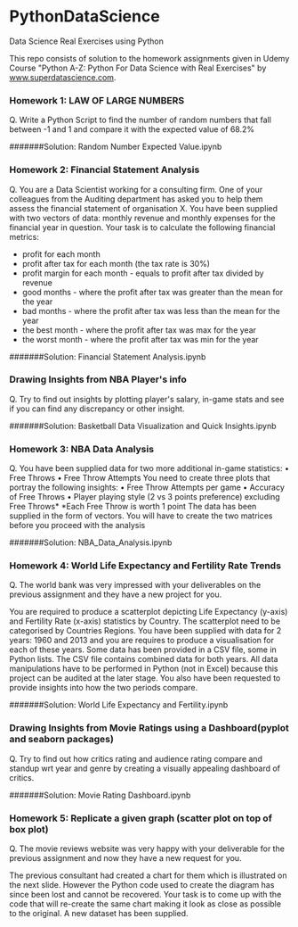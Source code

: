 # PythonDataScience
Data Science Real Exercises using Python

This repo consists of solution to the homework assignments given in Udemy Course "Python A-Z: Python For Data Science with Real Exercises" by www.superdatascience.com.

###  Homework 1: LAW OF LARGE NUMBERS
Q. Write a Python Script to find the number of random numbers that fall between -1 and 1 and compare it with the expected value of 68.2%

#######Solution: Random Number Expected Value.ipynb


### Homework 2: Financial Statement Analysis
Q. You are a Data Scientist working for a consulting firm. One of your
colleagues from the Auditing department has asked you to help them assess the
financial statement of organisation X.
You have been supplied with two vectors of data: monthly revenue and monthly
expenses for the financial year in question. Your task is to calculate the following
financial metrics:
- profit for each month
- profit after tax for each month (the tax rate is 30%)
- profit margin for each month - equals to profit after tax divided by revenue
- good months - where the profit after tax was greater than the mean for the year
- bad months - where the profit after tax was less than the mean for the year
- the best month - where the profit after tax was max for the year
- the worst month - where the profit after tax was min for the year

#######Solution: Financial Statement Analysis.ipynb


### Drawing Insights from NBA Player's info
Q. Try to find out insights by plotting player's salary, in-game stats and see if you can find any discrepancy or other insight.

#######Solution: Basketball Data Visualization and Quick Insights.ipynb



### Homework 3: NBA Data Analysis
Q. You have been supplied data for two more additional in-game statistics:
• Free Throws
• Free Throw Attempts
You need to create three plots that portray the following insights:
• Free Throw Attempts per game
• Accuracy of Free Throws
• Player playing style (2 vs 3 points preference) excluding Free Throws*
*Each Free Throw is worth 1 point
The data has been supplied in the form of vectors. You will have to create
the two matrices before you proceed with the analysis

#######Solution: NBA_Data_Analysis.ipynb


### Homework 4: World Life Expectancy and Fertility Rate Trends
Q. The world bank was very impressed with your deliverables on the previous assignment and they have a new project for you.

You are required to produce a scatterplot depicting Life Expectancy (y-axis) and Fertility Rate (x-axis) statistics by Country.
The scatterplot need to be categorised by Countries Regions.
You have been supplied with data for 2 years: 1960 and 2013 and you are requires to produce a visualisation for each of these years.
Some data has been provided in a CSV file, some in Python lists. The CSV file contains combined data for both years. 
All data manipulations have to be performed in Python (not in Excel) because this project can be audited at the later stage.
You also have been requested to provide insights into how the two periods compare. 

#######Solution: World Life Expectancy and Fertility.ipynb


### Drawing Insights from Movie Ratings using a Dashboard(pyplot and seaborn packages)
Q. Try to find out how critics rating and audience rating compare and standup wrt year and genre by creating a visually appealing dashboard of critics.

#######Solution: Movie Rating Dashboard.ipynb



### Homework 5: Replicate a given graph (scatter plot on top of box plot)
Q. The movie reviews website was very happy with your deliverable for the previous assignment and now they have a new request for you.

The previous consultant had created a chart for them which is illustrated on the next slide. 
However the Python code used to create the diagram has since been lost and cannot be recovered. 
Your task is to come up with the code that will re-create the same chart making it look as close as possible to the original.
A new dataset has been supplied. 

